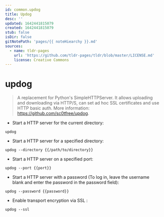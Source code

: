 ```yaml
---
id: common.updog
title: Updog
desc: ''
updated: 1642441815079
created: 1642441815079
stub: false
isDir: false
gitNotePath: 'pages/{{ noteHiearchy }}.md'
sources:
  - name: tldr-pages
    url: 'https://github.com/tldr-pages/tldr/blob/master/LICENSE.md'
    license: Creative Commons
---
```

# updog

> A replacement for Python's SimpleHTTPServer.
> It allows uploading and downloading via HTTP/S, can set ad hoc SSL certificates and use HTTP basic auth.
> More information: <https://github.com/sc0tfree/updog>.

- Start a HTTP server for the current directory:

`updog`

- Start a HTTP server for a specified directory:

`updog --directory {{/path/to/directory}}`

- Start a HTTP server on a specified port:

`updog --port {{port}}`

- Start a HTTP server with a password (To log in, leave the username blank and enter the password in the password field):

`updog --password {{password}}`

- Enable transport encryption via SSL :

`updog --ssl`

